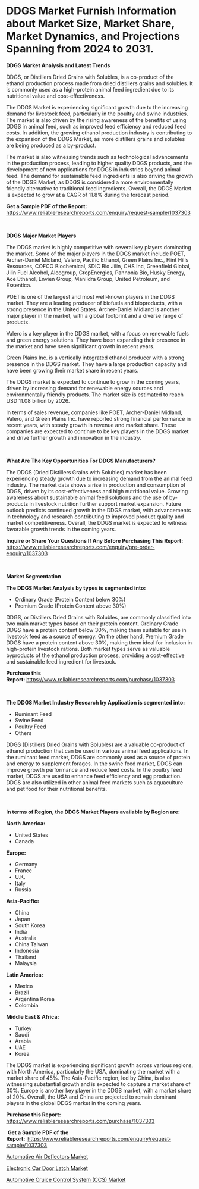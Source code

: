 <p><h1>DDGS Market Furnish Information about Market Size, Market Share, Market Dynamics, and Projections Spanning from 2024 to 2031.</h1></p><p><strong>DDGS Market Analysis and Latest Trends</strong></p>
<p><p>DDGS, or Distillers Dried Grains with Solubles, is a co-product of the ethanol production process made from dried distillers grains and solubles. It is commonly used as a high-protein animal feed ingredient due to its nutritional value and cost-effectiveness.</p><p>The DDGS Market is experiencing significant growth due to the increasing demand for livestock feed, particularly in the poultry and swine industries. The market is also driven by the rising awareness of the benefits of using DDGS in animal feed, such as improved feed efficiency and reduced feed costs. In addition, the growing ethanol production industry is contributing to the expansion of the DDGS Market, as more distillers grains and solubles are being produced as a by-product.</p><p>The market is also witnessing trends such as technological advancements in the production process, leading to higher quality DDGS products, and the development of new applications for DDGS in industries beyond animal feed. The demand for sustainable feed ingredients is also driving the growth of the DDGS Market, as DDGS is considered a more environmentally friendly alternative to traditional feed ingredients. Overall, the DDGS Market is expected to grow at a CAGR of 11.8% during the forecast period.</p></p>
<p><strong>Get a Sample PDF of the Report:&nbsp;</strong> <a href="https://www.reliableresearchreports.com/enquiry/request-sample/1037303">https://www.reliableresearchreports.com/enquiry/request-sample/1037303</a></p>
<p>&nbsp;</p>
<p><strong>DDGS Major Market Players</strong></p>
<p><p>The DDGS market is highly competitive with several key players dominating the market. Some of the major players in the DDGS market include POET, Archer-Daniel Midland, Valero, Pacific Ethanol, Green Plains Inc., Flint Hills Resources, COFCO Biochemical, SDIC Bio Jilin, CHS Inc, Greenfield Global, Jilin Fuel Alcohol, Alcogroup, CropEnergies, Pannonia Bio, Husky Energy, Ace Ethanol, Envien Group, Manildra Group, United Petroleum, and Essentica.</p><p>POET is one of the largest and most well-known players in the DDGS market. They are a leading producer of biofuels and bioproducts, with a strong presence in the United States. Archer-Daniel Midland is another major player in the market, with a global footprint and a diverse range of products.</p><p>Valero is a key player in the DDGS market, with a focus on renewable fuels and green energy solutions. They have been expanding their presence in the market and have seen significant growth in recent years.</p><p>Green Plains Inc. is a vertically integrated ethanol producer with a strong presence in the DDGS market. They have a large production capacity and have been growing their market share in recent years.</p><p>The DDGS market is expected to continue to grow in the coming years, driven by increasing demand for renewable energy sources and environmentally friendly products. The market size is estimated to reach USD 11.08 billion by 2026.</p><p>In terms of sales revenue, companies like POET, Archer-Daniel Midland, Valero, and Green Plains Inc. have reported strong financial performance in recent years, with steady growth in revenue and market share. These companies are expected to continue to be key players in the DDGS market and drive further growth and innovation in the industry.</p></p>
<p>&nbsp;</p>
<p><strong>What Are The Key Opportunities For DDGS Manufacturers?</strong></p>
<p><p>The DDGS (Dried Distillers Grains with Solubles) market has been experiencing steady growth due to increasing demand from the animal feed industry. The market data shows a rise in production and consumption of DDGS, driven by its cost-effectiveness and high nutritional value. Growing awareness about sustainable animal feed solutions and the use of by-products in livestock nutrition further support market expansion. Future outlook predicts continued growth in the DDGS market, with advancements in technology and research contributing to improved product quality and market competitiveness. Overall, the DDGS market is expected to witness favorable growth trends in the coming years.</p></p>
<p><strong>Inquire or Share Your Questions If Any Before Purchasing This Report:</strong> <a href="https://www.reliableresearchreports.com/enquiry/pre-order-enquiry/1037303">https://www.reliableresearchreports.com/enquiry/pre-order-enquiry/1037303</a></p>
<p>&nbsp;</p>
<p><strong>Market Segmentation</strong></p>
<p><strong>The DDGS Market Analysis by types is segmented into:</strong></p>
<p><ul><li>Ordinary Grade (Protein Content below 30%)</li><li>Premium Grade (Protein Content above 30%)</li></ul></p>
<p><p>DDGS, or Distillers Dried Grains with Solubles, are commonly classified into two main market types based on their protein content. Ordinary Grade DDGS have a protein content below 30%, making them suitable for use in livestock feed as a source of energy. On the other hand, Premium Grade DDGS have a protein content above 30%, making them ideal for inclusion in high-protein livestock rations. Both market types serve as valuable byproducts of the ethanol production process, providing a cost-effective and sustainable feed ingredient for livestock.</p></p>
<p><strong>Purchase this Report:&nbsp;</strong><a href="https://www.reliableresearchreports.com/purchase/1037303">https://www.reliableresearchreports.com/purchase/1037303</a></p>
<p>&nbsp;</p>
<p><strong>The DDGS Market Industry Research by Application is segmented into:</strong></p>
<p><ul><li>Ruminant Feed</li><li>Swine Feed</li><li>Poultry Feed</li><li>Others</li></ul></p>
<p><p>DDGS (Distillers Dried Grains with Solubles) are a valuable co-product of ethanol production that can be used in various animal feed applications. In the ruminant feed market, DDGS are commonly used as a source of protein and energy to supplement forages. In the swine feed market, DDGS can improve growth performance and reduce feed costs. In the poultry feed market, DDGS are used to enhance feed efficiency and egg production. DDGS are also utilized in other animal feed markets such as aquaculture and pet food for their nutritional benefits.</p></p>
<p>&nbsp;</p>
<p><strong>In terms of Region, the DDGS Market Players available by Region are:</strong></p>
<p>
    <p> <strong> North America: </strong>
        <ul>
            <li>United States</li>
            <li>Canada</li>
        </ul>
        </p> 
    <p> <strong> Europe: </strong>
        <ul>
            <li>Germany</li>
            <li>France</li>
            <li>U.K.</li>
            <li>Italy</li>
            <li>Russia</li>
        </ul>
        </p> 
    <p> <strong> Asia-Pacific: </strong>
        <ul>
            <li>China</li>
            <li>Japan</li>
            <li>South Korea</li>
            <li>India</li>
            <li>Australia</li>
            <li>China Taiwan</li>
            <li>Indonesia</li>
            <li>Thailand</li>
            <li>Malaysia</li>
        </ul>
        </p> 
    <p> <strong> Latin America: </strong>
        <ul>
            <li>Mexico</li>
            <li>Brazil</li>
            <li>Argentina Korea</li>
            <li>Colombia</li>
        </ul>
        </p> 
    <p> <strong> Middle East & Africa: </strong>
        <ul>
            <li>Turkey</li>
            <li>Saudi</li>
            <li>Arabia</li>
            <li>UAE</li>
            <li>Korea</li>
        </ul>
    </p>
    </p>
<p><p>The DDGS market is experiencing significant growth across various regions, with North America, particularly the USA, dominating the market with a market share of 45%. The Asia-Pacific region, led by China, is also witnessing substantial growth and is expected to capture a market share of 30%. Europe is another key player in the DDGS market, with a market share of 20%. Overall, the USA and China are projected to remain dominant players in the global DDGS market in the coming years.</p></p>
<p><strong>Purchase this Report: </strong><a href="https://www.reliableresearchreports.com/purchase/1037303">https://www.reliableresearchreports.com/purchase/1037303</a></p>
<p>&nbsp;<strong>Get a Sample PDF of the Report:&nbsp;&nbsp;</strong><a href="https://www.reliableresearchreports.com/enquiry/request-sample/1037303">https://www.reliableresearchreports.com/enquiry/request-sample/1037303</a></p>
<p><strong></strong></p>
<p><p><a href="https://view.publitas.com/reportprime-1/automotive-air-deflectors-market-with-the-goal-of-estimating-the-market-size-and-future-growth-potential-of-various-market-segments-based-on-component-applications-end-user-and-region/">Automotive Air Deflectors Market</a></p><p><a href="https://view.publitas.com/reportprime-1/electronic-car-door-latch-market-size-and-growth-market-segmentation-regional-and-country-breakdowns-and-market-trends-for-period-from-2024-2031/">Electronic Car Door Latch Market</a></p><p><a href="https://view.publitas.com/reportprime-1/automotive-cruice-control-system-ccs-market-size-growing-and-forecasted-for-period-from-2024-2031-and-provides-complete-market-analysis-of-this-market/">Automotive Cruice Control System (CCS) Market</a></p></p>